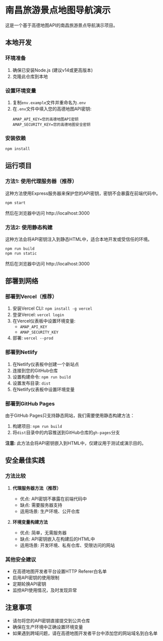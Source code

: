 # 南昌旅游景点地图导航演示

这是一个基于高德地图API的南昌旅游景点导航演示项目。

## 本地开发

### 环境准备

1. 确保已安装Node.js (建议v14或更高版本)
2. 克隆此仓库到本地

### 设置环境变量

1. 复制`env.example`文件并重命名为`.env`
2. 在`.env`文件中填入您的高德地图API密钥:
   ```
   AMAP_API_KEY=您的高德地图API密钥
   AMAP_SECURITY_KEY=您的高德地图安全密钥
   ```

### 安装依赖

```bash
npm install
```

## 运行项目

### 方法1: 使用代理服务器（推荐）

这种方法使用Express服务器来保护您的API密钥，密钥不会暴露在前端代码中。

```bash
npm start
```

然后在浏览器中访问 http://localhost:3000

### 方法2: 使用静态构建

这种方法会将API密钥注入到静态HTML中，适合本地开发或受信任的环境。

```bash
npm run build
npm run static
```

然后在浏览器中访问 http://localhost:3000

## 部署到网络

### 部署到Vercel（推荐）

1. 安装Vercel CLI: `npm install -g vercel`
2. 登录Vercel: `vercel login`
3. 在Vercel仪表板中设置环境变量:
   - `AMAP_API_KEY`
   - `AMAP_SECURITY_KEY`
4. 部署: `vercel --prod`

### 部署到Netlify

1. 在Netlify仪表板中创建一个新站点
2. 连接到您的GitHub仓库
3. 设置构建命令: `npm run build`
4. 设置发布目录: `dist`
5. 在Netlify仪表板中设置环境变量

### 部署到GitHub Pages

由于GitHub Pages只支持静态网站，我们需要使用静态构建方法：

1. 构建项目: `npm run build`
2. 将`dist`目录中的内容推送到GitHub仓库的`gh-pages`分支

**注意:** 此方法会将API密钥嵌入到HTML中，仅建议用于测试或演示目的。

## 安全最佳实践

### 方法比较

1. **代理服务器方法（推荐）**
   - 优点: API密钥不暴露在前端代码中
   - 缺点: 需要服务器支持
   - 适用场景: 生产环境、公开仓库

2. **环境变量构建方法**
   - 优点: 简单，无需服务器
   - 缺点: API密钥嵌入在构建后的HTML中
   - 适用场景: 开发环境、私有仓库、受限访问的网站

### 其他安全建议

- 在高德地图开发者平台设置HTTP Referer白名单
- 启用API密钥的使用限制
- 定期轮换API密钥
- 监控API使用情况，及时发现异常

## 注意事项

- 请勿将您的API密钥直接提交到公共仓库
- 确保在生产环境中正确设置环境变量
- 如果遇到跨域问题，请在高德地图开发者平台中添加您的网站域名到白名单 